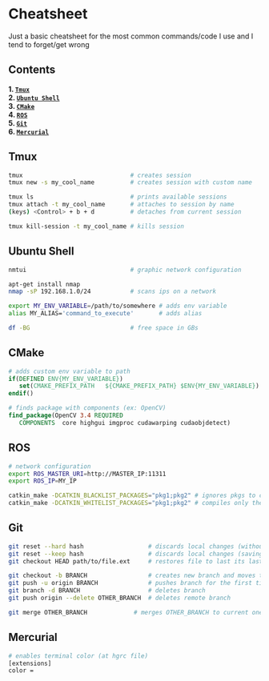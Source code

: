 Cheatsheet
==========

Just a basic cheatsheet for the most common commands/code I use and I tend to forget/get wrong

Contents
---------
**1. [`Tmux`](#Tmux)**  
**2. [`Ubuntu Shell`](#Ubuntu)**  
**3. [`CMake`](#CMake)**  
**4. [`ROS`](#ROS)**  
**5. [`Git`](#Git)**  
**6. [`Mercurial`](#Mercurial)**

Tmux
----

```bash
tmux                              # creates session
tmux new -s my_cool_name          # creates session with custom name

tmux ls                           # prints available sessions
tmux attach -t my_cool_name       # attaches to session by name
(keys) <Control> + b + d          # detaches from current session

tmux kill-session -t my_cool_name # kills session
```

Ubuntu Shell
------
```bash
nmtui                             # graphic network configuration

apt-get install nmap
nmap -sP 192.168.1.0/24           # scans ips on a network

export MY_ENV_VARIABLE=/path/to/somewhere # adds env variable
alias MY_ALIAS='command_to_execute'       # adds alias

df -BG                            # free space in GBs
```

CMake
-----
```cmake
# adds custom env variable to path
if(DEFINED ENV{MY_ENV_VARIABLE})
   set(CMAKE_PREFIX_PATH   ${CMAKE_PREFIX_PATH} $ENV{MY_ENV_VARIABLE})
endif()

# finds package with components (ex: OpenCV)
find_package(OpenCV 3.4 REQUIRED
   COMPONENTS  core highgui imgproc cudawarping cudaobjdetect)
```

ROS
---
```bash
# network configuration
export ROS_MASTER_URI=http://MASTER_IP:11311 
export ROS_IP=MY_IP

catkin_make -DCATKIN_BLACKLIST_PACKAGES="pkg1;pkg2" # ignores pkgs to compile
catkin_make -DCATKIN_WHITELIST_PACKAGES="pkg1;pkg2" # compiles only these pkgs
```

Git
---
```bash
git reset --hard hash                  # discards local changes (without saving them)
git reset --keep hash                  # discards local changes (saving them)
git checkout HEAD path/to/file.ext     # restores file to last its last commited version

git checkout -b BRANCH                 # creates new branch and moves to it
git push -u origin BRANCH              # pushes branch for the first time
git branch -d BRANCH                   # deletes branch
git push origin --delete OTHER_BRANCH  # deletes remote branch 

git merge OTHER_BRANCH             # merges OTHER_BRANCH to current one
```

Mercurial
---
```bash
# enables terminal color (at hgrc file)
[extensions]
color =
```
